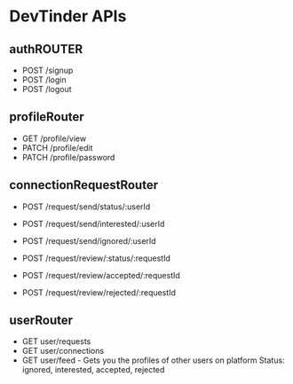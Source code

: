 # DevTinder APIs

## authROUTER
- POST /signup
- POST /login
- POST /logout

## profileRouter
- GET /profile/view
- PATCH /profile/edit
- PATCH /profile/password

## connectionRequestRouter
- POST /request/send/status/:userId

- POST /request/send/interested/:userId
- POST /request/send/ignored/:userId

- POST /request/review/:status/:requestId

- POST /request/review/accepted/:requestId
- POST /request/review/rejected/:requestId

## userRouter
- GET user/requests
- GET user/connections
- GET user/feed - Gets you the profiles of other users on platform
Status: ignored, interested, accepted, rejected